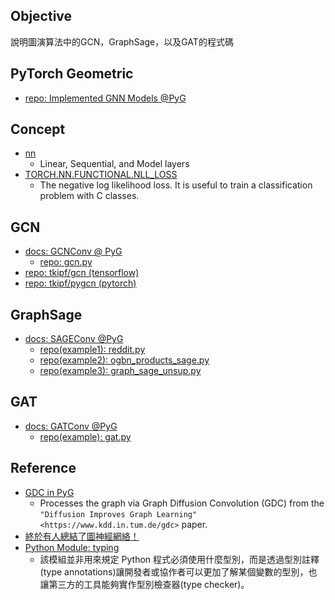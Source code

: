 ## Objective
說明圖演算法中的GCN，GraphSage，以及GAT的程式碼

## PyTorch Geometric
- [repo: Implemented GNN Models @PyG](https://github.com/pyg-team/pytorch_geometric#implemented-gnn-models)

## Concept
- [nn](https://pytorch-geometric.readthedocs.io/en/latest/modules/nn.html#torch-geometric-nn)
    - Linear, Sequential, and Model layers
- [TORCH.NN.FUNCTIONAL.NLL_LOSS](https://pytorch.org/docs/1.9.0/generated/torch.nn.functional.nll_loss.html)
    - The negative log likelihood loss. It is useful to train a classification problem with C classes.

## GCN
- [docs: GCNConv @ PyG](https://github.com/pyg-team/pytorch_geometric/blob/master/examples/gat.py)
    - [repo: gcn.py](https://github.com/pyg-team/pytorch_geometric/blob/master/examples/gcn.py)
- [repo: tkipf/gcn (tensorflow)](https://github.com/tkipf/gcn)
- [repo: tkipf/pygcn (pytorch)](https://github.com/tkipf/pygcn)

## GraphSage
- [docs: SAGEConv @PyG ](https://pytorch-geometric.readthedocs.io/en/latest/modules/nn.html#torch_geometric.nn.conv.SAGEConv)
    - [repo(example1): reddit.py](https://github.com/pyg-team/pytorch_geometric/blob/master/examples/reddit.py)
    - [repo(example2): ogbn_products_sage.py](https://github.com/pyg-team/pytorch_geometric/blob/master/examples/ogbn_products_sage.py)
    - [repo(example3): graph_sage_unsup.py](https://github.com/pyg-team/pytorch_geometric/blob/master/examples/graph_sage_unsup.py)

## GAT
- [docs: GATConv @PyG](https://pytorch-geometric.readthedocs.io/en/latest/modules/nn.html#torch_geometric.nn.conv.GATConv)
    - [repo(example): gat.py](https://github.com/pyg-team/pytorch_geometric/blob/master/examples/gat.py)

## Reference
- [GDC in PyG](https://pytorch-geometric.readthedocs.io/en/latest/_modules/torch_geometric/transforms/gdc.html)
    - Processes the graph via Graph Diffusion Convolution (GDC) from the `"Diffusion Improves Graph Learning" <https://www.kdd.in.tum.de/gdc>` paper.
- [終於有人總結了圖神經網絡！](https://www.readfog.com/a/1639181535368286208)
- [Python Module: typing](https://myapollo.com.tw/zh-tw/python-typing-module/)
    - 該模組並非用來規定 Python 程式必須使用什麼型別，而是透過型別註釋(type annotations)讓開發者或協作者可以更加了解某個變數的型別，也讓第三方的工具能夠實作型別檢查器(type checker)。